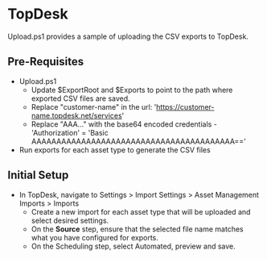 # TopDesk

Upload.ps1 provides a sample of uploading the CSV exports to TopDesk.

## Pre-Requisites

- Upload.ps1
  - Update $ExportRoot and $Exports to point to the path where exported CSV files are saved.
  - Replace "customer-name" in the url: 'https://customer-name.topdesk.net/services'
  - Replace "AAA..." with the base64 encoded credentials - 'Authorization' = 'Basic AAAAAAAAAAAAAAAAAAAAAAAAAAAAAAAAAAAAAAAAA=='
- Run exports for each asset type to generate the CSV files

## Initial Setup

- In TopDesk, navigate to Settings > Import Settings > Asset Management Imports > Imports
  - Create a new import for each asset type that will be uploaded and select desired settings.
  - On the **Source** step, ensure that the selected file name matches what you have configured for exports.
  - On the Scheduling step, select Automated, preview and save.
